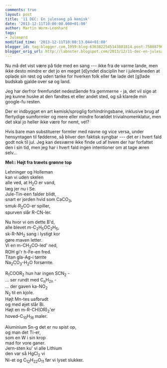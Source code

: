 ```yaml
---
comments: true
layout: post
title: '11 DEC: En julesang på kemisk'
date: '2013-12-11T10:00:00.000+01:00'
author: Martin Worm-Leonhard
tags:
- Julenørd
modified_time: '2013-12-11T10:00:13.044+01:00'
blogger_id: tag:blogger.com,1999:blog-6363822545143881814.post-7588879627901866027
blogger_orig_url: http://labnoter.blogspot.com/2013/12/11-dec-en-julesang-pa-kemisk.html
---
```


Nu må det vist være på tide med en sang --- ikke fra de varme lande, men
ikke desto mindre er det jo en meget \[d\]yndet disciplin her i
julemåneden at oplade sin røst og uden tanke for hverken folk eller fæ
lade det \[g\]lade budskab gjalde over sø og land.

Jeg har derfror fremfundet nedestående fra gemmerne - ja, det vil sige
at jeg kunne huske at den fandtes et eller andet sted, og så klarede min
google-fu resten.

Der er indbygget en art kemisk/sproglig forhindringsbane, inklusive brug
af flertydige sumformler og mere eller mindre forældet
trivialnomenklatur, men det skal jo heller ikke være for nemt, vel? 

Hvis
bare man substituerer formler med navne og vice versa, under hensyntagen
til fødderne, så bliver den faktisk syngbar --- det er i hvert fald godt
nok til jul. Jeg kan desværre ikke finde ud af hvem der har forfattet
den i sin tid, men jeg har i hvert fald ingen intentioner om at tage
æren selv...


**Mel:: Højt fra træets grønne top**

Lehninger og Holleman  
kan vi uden skelen  
alle ved, at H<sub>2</sub>O er vand,  
læg jer nu i Se.  
Jule-Tin-een falder blidt,  
snart er jorden hvid som CaCO<sub>3</sub>,  
smuk-R<sub>2</sub>CO-er spiller,  
spurven slår R-CN-ler.

Nu hvor vi om dette B'd,  
alle blevet m-C<sub>2</sub>H<sub>5</sub>OC<sub>2</sub>H<sub>5</sub>,  
sk-R-NH<sub>2</sub> sang i lystigt kor  
gøre maven letter.  
Vi en m-CH<sub>3</sub>CO-led' ned,  
ROH gi'r  h-Fe-en fred.  
Titan gla-Ag-i tømte  
Na<sub>2</sub>CO<sub>3</sub>-H<sub>2</sub>O forsømte.  
 
R<sub>1</sub>COOR<sub>2</sub> hun har ingen SCN<sub>2</sub> -  
... ser rundt med C<sub>n</sub>H<sub>2n</sub> -  
... der gaven ka-NO<sub>2</sub>  
N<sub>2</sub> til en kjole.  
Højt Mn-tes uafbrudt  
og med øjet slår Bi.  
Højt en m-R-CH(OR)<sub>2</sub>'er  
hoved-C<sub>10</sub>H<sub>16</sub> maler.
 
Aluminium Sn-g det er nu spist op,  
og man det Ti-er,  
som en W i sin krop  
mad for vore ganer.  
Jern-sten ku' vi alle Lithium  
den var så HgCl<sub>2</sub> vi  
Ni-et og C<sub>12</sub>H<sub>22</sub>O<sub>11</sub>
før vi lyset slukker.

